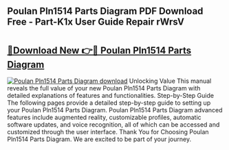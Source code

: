 ## Poulan Pln1514 Parts Diagram PDF Download Free - Part-K1x User Guide Repair rWrsV

# <h2><a href="http://dfhefx.blite.top/?on=Poulan+Pln1514+Parts+Diagram">🔗Download New 👉🔴 Poulan Pln1514 Parts Diagram</a></h2>

[![Poulan Pln1514 Parts Diagram download](https://i.imgur.com/lujVjoI.png)](http://dfhefx.blite.top/?on=Poulan+Pln1514+Parts+Diagram)
Unlocking Value This manual reveals the full value of your new Poulan Pln1514 Parts Diagram with detailed explanations of features and functionalities. Step-by-Step Guide The following pages provide a detailed step-by-step guide to setting up your Poulan Pln1514 Parts Diagram. Poulan Pln1514 Parts Diagram advanced features include augmented reality, customizable profiles, automatic software updates, and voice recognition, all of which can be accessed and customized through the user interface. Thank You for Choosing Poulan Pln1514 Parts Diagram. We are excited to be part of your journey.
